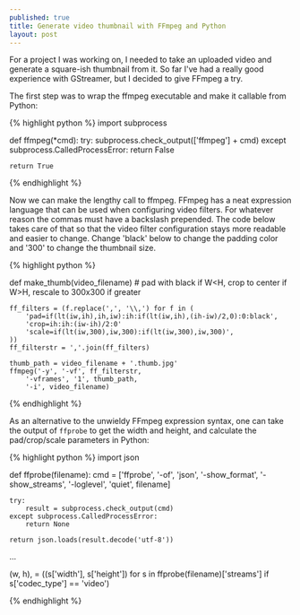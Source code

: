 ```yaml
---
published: true
title: Generate video thumbnail with FFmpeg and Python
layout: post
---
```

For a project I was working on, I needed to take an uploaded video and generate a square-ish thumbnail from it. So far I've had a really good experience with GStreamer, but I decided to give FFmpeg a try.

The first step was to wrap the ffmpeg executable and make it callable from Python:

{% highlight python %}
import subprocess

def ffmpeg(*cmd):
	try:
		subprocess.check_output(['ffmpeg'] + cmd)
	except subprocess.CalledProcessError:
		return False

	return True

{% endhighlight %}

Now we can make the lengthy call to ffmpeg. FFmpeg has a neat expression language that can be used when configuring video filters. For whatever reason the commas must have a backslash prepended. The code below takes care of that so that the video filter configuration stays more readable and easier to change. Change 'black' below to change the padding color and '300' to change the thumbnail size.

{% highlight python %}

def make_thumb(video_filename)
	# pad with black if W<H, crop to center if W>H, rescale to 300x300 if greater
	
	ff_filters = (f.replace(',', '\\,') for f in (
		'pad=if(lt(iw,ih),ih,iw):ih:if(lt(iw,ih),(ih-iw)/2,0):0:black',
		'crop=ih:ih:(iw-ih)/2:0'
		'scale=if(lt(iw,300),iw,300):if(lt(iw,300),iw,300)',
	))
	ff_filterstr = ','.join(ff_filters)

	thumb_path = video_filename + '.thumb.jpg'
	ffmpeg('-y', '-vf', ff_filterstr,
		'-vframes', '1', thumb_path,
		'-i', video_filename)

{% endhighlight %}

As an alternative to the unwieldy FFmpeg expression syntax, one can take the output of `ffprobe` to get the width and height, and calculate the pad/crop/scale parameters in Python:

{% highlight python %}
import json

def ffprobe(filename):
    cmd = ['ffprobe', '-of', 'json',
		'-show_format', '-show_streams',
		'-loglevel', 'quiet', filename]

    try:
        result = subprocess.check_output(cmd)
    except subprocess.CalledProcessError:
        return None

    return json.loads(result.decode('utf-8'))
	
...

(w, h), = ((s['width'], s['height'])
			for s in ffprobe(filename)['streams']
			if s['codec_type'] == 'video')
	
{% endhighlight %}